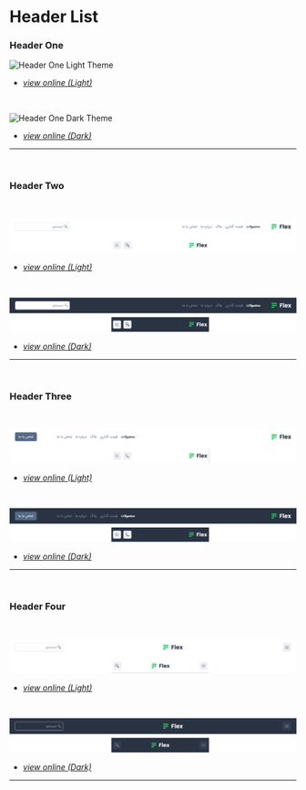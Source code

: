 # Header List

### Header One
![Header One Light Theme](../../assets/images/header-one.png)

- *[view online (Light)](https://tailwind-parsi.github.io/flexui-components/html-css/src/navigations/header-one.html)*
  
<br>

![Header One Dark Theme](../../assets/images/header-one-dark.png)

- *[view online (Dark)](https://tailwind-parsi.github.io/flexui-components/html-css/src/navigations/header-one-dark.html)*
---- 

<br>

### Header Two

<br>

![Header Two Light Theme](../../assets/images/header-two.png)

- *[view online (Light)](https://tailwind-parsi.github.io/flexui-components/html-css/src/navigations/header-two.html)*
  
<br>

![Header Two Dark Theme](../../assets/images/header-two-dark.png)

- *[view online (Dark)](https://tailwind-parsi.github.io/flexui-components/html-css/src/navigations/header-two-dark.html)*
---- 

<br>

### Header Three

<br>

![Header Three Light Theme](../../assets/images/header-three.png)

- *[view online (Light)](https://tailwind-parsi.github.io/flexui-components/html-css/src/navigations/header-three.html)*
  
<br>

![Header Three Dark Theme](../../assets/images/header-three-dark.png)

- *[view online (Dark)](https://tailwind-parsi.github.io/flexui-components/html-css/src/navigations/header-three-dark.html)*
---- 

<br>

### Header Four

<br>

![Header Four Light Theme](../../assets/images/header-four.png)

- *[view online (Light)](https://tailwind-parsi.github.io/flexui-components/html-css/src/navigations/header-four.html)*
  
<br>

![Header Four Dark Theme](../../assets/images/header-four-dark.png)

- *[view online (Dark)](https://tailwind-parsi.github.io/flexui-components/html-css/src/navigations/header-four-dark.html)*
---- 